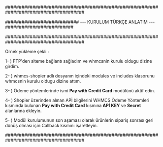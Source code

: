 #####################################################################################

###########################  --- KURULUM TÜRKÇE ANLATIM --- #########################

#####################################################################################

Örnek yükleme şekli : 

1- ) FTP'den siteme bağlantı sağladım ve whmcsnin kurulu oldugu dizine girdim.

2- ) whmcs-shopier adlı dosyanın içindeki modules ve includes klasorunu whmcsnin kurulu oldugu dizine attım. 

3- ) Ödeme yöntemlerinde ismi **Pay with Credit Card** modülünü aktif edin.

4- ) Shopier üzerinden alınan APİ bilgilerini WHMCS Ödeme Yöntemleri kısmında bulunan **Pay with Credit Card** kısmına  **APİ KEY** ve **Secret** alanlarına ekleyin.

5- ) Modül kurulumunun son aşaması olarak ürünlerin sipariş sonrası geri dönüş olması için Callback kısmını işaretleyin.


#####################################################################################
